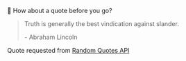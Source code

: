 📣 How about a quote before you go?

> Truth is generally the best vindication against slander.
>
> <p>- Abraham Lincoln</p>

Quote requested from [Random Quotes API](https://github.com/lukePeavey/quotable)
